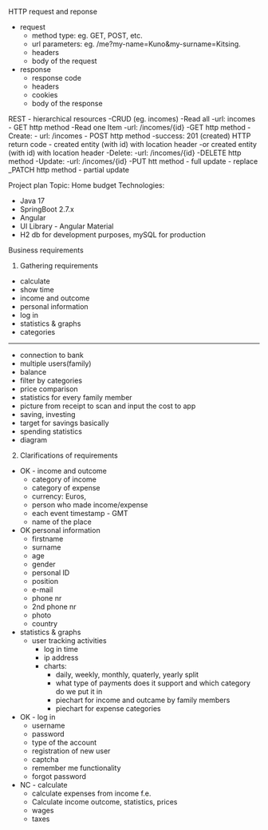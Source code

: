 HTTP request and reponse
- request
  - method type: eg. GET, POST, etc.
  - url parameters: eg. /me?my-name=Kuno&my-surname=Kitsing.
  - headers
  - body of the request
- response
  - response code
  - headers
  - cookies
  - body of the response

REST - hierarchical resources
-CRUD (eg. incomes)
  -Read all
    -url: incomes
    - GET http method
  -Read one Item
    -url: /incomes/{id}
    -GET http method
  -Create:
    - url: /incomes
    - POST http method
    -success: 201 (created) HTTP return code 
     - created entity (with id) with location header
      -or created entity (with id) with location header
  -Delete:
    -url: /incomes/{id}
    -DELETE http method
  -Update:
    -url: /incomes/{id}
    -PUT htt method - full update - replace
    _PATCH http method - partial update
    


Project plan
Topic: Home budget
Technologies:
- Java 17
- SpringBoot 2.7.x
- Angular
- UI Library - Angular Material
- H2 db for development purposes, mySQL for production

Business requirements
1. Gathering requirements
- calculate
- show time
- income and outcome
- personal information
- log in
- statistics & graphs
- categories
----------------------------
- connection to bank
- multiple users(family)
- balance
- filter by categories
- price comparison
- statistics for every family member
- picture from receipt to scan and input the cost to app
- saving, investing
- target for savings  basically
- spending statistics
- diagram

2. Clarifications of requirements
- OK - income and outcome
  - category of income
  - category of expense
  - currency: Euros,
  - person who made income/expense
  - each event timestamp - GMT
  - name of the place
- OK personal information
  - firstname
  - surname
  - age
  - gender
  - personal ID
  - position
  - e-mail
  - phone nr
  - 2nd phone nr
  - photo
  - country
- statistics & graphs
  - user tracking activities
    - log in time
    - ip address
    - charts:
      - daily, weekly, monthly, quaterly, yearly split
      - what type of payments does it support and which category do we put it in
      - piechart for income and outcame by family members
      - piechart for expense categories
- OK - log in
  - username
  - password
  - type of the account
  - registration of new user
  - captcha
  - remember me functionality
  - forgot password
- NC - calculate
  - calculate expenses from income f.e.
  - Calculate income outcome, statistics, prices
  - wages
  - taxes